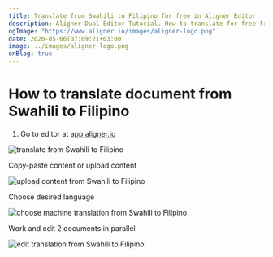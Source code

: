 ```yaml
---
title: Translate from Swahili to Filipino for free in Aligner Editor
description: Aligner Dual Editor Tutorial. How to translate for free from Swahili to Filipino. Aligner is multilingual document management platform. 
ogImage: "https://www.aligner.io/images/aligner-logo.png"
date: 2020-05-06T07:09:21+03:00
image: ../images/aligner-logo.png
onBlog: true
---
```


# How to translate document from Swahili to Filipino

1. Go to editor at [app.aligner.io](https://app.aligner.io "Aligner App web page")

![translate from Swahili to Filipino](../aligner-blank-editor.png "translate from Swahili to Filipino")

Copy-paste content or upload content

![upload content from Swahili to Filipino](../aligner-uploaded-document.png "upload content from Swahili to Filipino")

Choose desired language

![choose machine translation from Swahili to Filipino](../aligner-language-dropdown.png "choose machine translation from Swahili to Filipino")

Work and edit 2 documents in parallel

![edit translation from Swahili to Filipino](../aligner-double-sitded-editor.png "edit translation from Swahili to Filipino")


